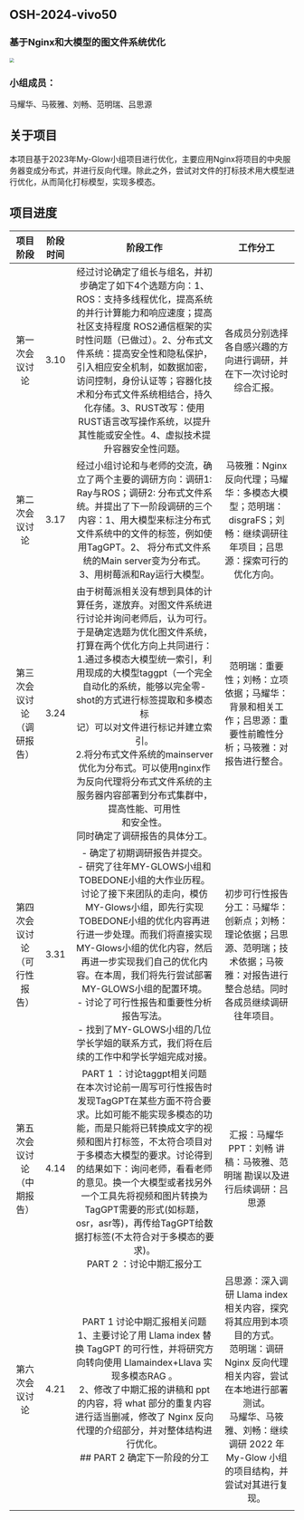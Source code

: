 ## OSH-2024-vivo50

### 基于Nginx和大模型的图文件系统优化

<img src="https://img2024.cnblogs.com/blog/1996139/202403/1996139-20240310175941572-34509825.jpg" style="zoom:50%;" />

### 小组成员：

马耀华、马筱雅、刘畅、范明瑞、吕思源

## 关于项目

本项目基于2023年My-Glow小组项目进行优化，主要应用Nginx将项目的中央服务器变成分布式，并进行反向代理。除此之外，尝试对文件的打标技术用大模型进行优化，从而简化打标模型，实现多模态。

## 项目进度

|           项目阶段           | 阶段时间 |                           阶段工作                           |                           工作分工                           |
| :--------------------------: | :------: | :----------------------------------------------------------: | :----------------------------------------------------------: |
|        第一次会议讨论        |   3.10   | 经过讨论确定了组长与组名，并初步确定了如下4个选题方向：1、ROS：支持多线程优化，提高系统的并行计算能力和响应速度；提高社区支持程度 ROS2通信框架的实时性问题（已做过）。2、分布式文件系统：提高安全性和隐私保护，引入相应安全机制，如数据加密，访问控制，身份认证等；容器化技术和分布式文件系统相结合，持久化存储。3、RUST改写：使用RUST语言改写操作系统，以提升其性能或安全性。4、虚拟技术提升容器安全性问题。 | 各成员分别选择各自感兴趣的方向进行调研，并在下一次讨论时综合汇报。 |
|        第二次会议讨论        |   3.17   | 经过小组讨论和与老师的交流，确立了两个主要的调研方向：调研1: Ray与ROS；调研2: 分布式文件系统。并提出了下一阶段调研的三个内容：1、用大模型来标注分布式文件系统中的文件的标签，例如使用TagGPT。2、 将分布式文件系统的Main server变为分布式。 3、用树莓派和Ray运行大模型。 | 马筱雅：Nginx反向代理；马耀华：多模态大模型；范明瑞：disgraFS；刘畅：继续调研往年项目；吕思源：探索可行的优化方向。 |
|  第三次会议讨论（调研报告）  |   3.24   | 由于树莓派相关没有想到具体的计算任务，遂放弃。对图文件系统进行讨论并询问老师后，认为可行。于是确定选题为优化图文件系统，打算在两个优化方向上共同进行：<br/>1.通过多模态大模型统一索引，利用现成的大模型taggpt（一个完全自动化的系统，能够以完全零-shot的方式进行标签提取和多模态标<br/>记）可以对文件进行标记并建立索引。<br/>2.将分布式文件系统的mainserver优化为分布式。可以使用nginx作为反向代理将分布式文件系统的主服务器内容部署到分布式集群中，提高性能、可用性<br/>和安全性。<br/>同时确定了调研报告的具体分工。 | 范明瑞：重要性；刘畅：立项依据；马耀华：背景和相关工作；吕思源：重要性前瞻性分析；马筱雅：对报告进行整合。 |
| 第四次会议讨论（可行性报告） |   3.31   | - 确定了初期调研报告并提交。<br/>- 研究了往年MY-GLOWS小组和TOBEDONE小组的大作业历程。讨论了接下来团队的走向，模仿MY-Glows小组，即先行实现TOBEDONE小组的优化内容再进行进一步处理。而我们将直接实现MY-Glows小组的优化内容，然后再进一步实现我们自己的优化内容。在本周，我们将先行尝试部署MY-GLOWS小组的配置环境。<br/>- 讨论了可行性报告和重要性分析报告写法。<br/>- 找到了MY-GLOWS小组的几位学长学姐的联系方式，我们将在后续的工作中和学长学姐完成对接。 | 初步可行性报告分工：马耀华：创新点；刘畅：理论依据；吕思源、范明瑞；技术依据；马筱雅：对报告进行整合总结。同时各成员继续调研往年项目。 |
|  第五次会议讨论（中期报告）  |   4.14   | PART 1 ：讨论taggpt相关问题<br/>在本次讨论前一周写可行性报告时发现TagGPT在某些方面不符合要求。比如可能不能实现多模态的功能，而是只能将已转换成文字的视频和图片打标签，不太符合项目对于多模态大模型的要求。讨论得到的结果如下：询问老师，看看老师的意见。换一个大模型或者找另外一个工具先将视频和图片转换为TagGPT需要的形式(如标题，osr，asr等)，再传给TagGPT给数据打标签(不太符合对于多模态的要求)。<br/>PART 2 ：讨论中期汇报分工 | 汇报：马耀华 PPT：刘畅 讲稿：马筱雅、范明瑞 勘误以及进行后续调研：吕思源 |
|        第六次会议讨论        |   4.21   | PART 1 讨论中期汇报相关问题<br/>1、主要讨论了用  Llama index  替换 TagGPT 的可行性，并将研究方向转向使用 Llamaindex+Llava 实现多模态RAG 。<br/>2、修改了中期汇报的讲稿和 ppt 的内容，将 what 部分的重复内容进行适当删减，修改了 Nginx 反向代理的介绍部分，并对整体结构进行优化。<br/>## PART 2 确定下一阶段的分工<br/> | 吕思源：深入调研 Llama index 相关内容，探究将其应用到本项目的方式。<br/>范明瑞：调研 Nginx 反向代理相关内容，尝试在本地进行部署测试。<br/>马耀华、马筱雅、刘畅：继续调研 2022 年 My-Glow 小组的项目结构，并尝试对其进行复现。 |
|                              |          |                                                              |                                                              |



